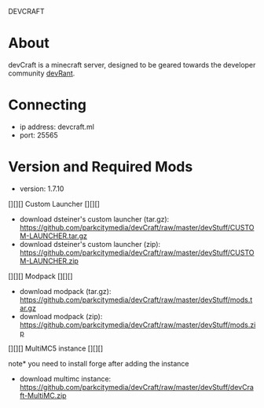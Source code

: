 DEVCRAFT

# About
  devCraft is a minecraft server, designed to be geared towards the developer community <a href="https://devrant.io">devRant</a>.

# Connecting
- ip address: devcraft.ml
- port: 25565

# Version and Required Mods
- version: 1.7.10

[][][] Custom Launcher [][][]

- download dsteiner's custom launcher (tar.gz): https://github.com/parkcitymedia/devCraft/raw/master/devStuff/CUSTOM-LAUNCHER.tar.gz
- download dsteiner's custom launcher (zip): https://github.com/parkcitymedia/devCraft/raw/master/devStuff/CUSTOM-LAUNCHER.zip

[][][] Modpack [][][]

- download modpack (tar.gz): https://github.com/parkcitymedia/devCraft/raw/master/devStuff/mods.tar.gz
- download modpack (zip): https://github.com/parkcitymedia/devCraft/raw/master/devStuff/mods.zip

[][][] MultiMC5 instance [][][]

note* you need to install forge after adding the instance
- download multimc instance: https://github.com/parkcitymedia/devCraft/raw/master/devStuff/devCraft-MultiMC.zip
